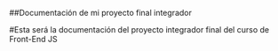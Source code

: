 ##Documentación de mi proyecto final integrador

#Esta será la documentación del proyecto integrador final del curso
de Front-End JS